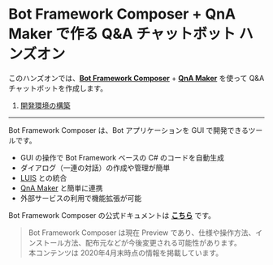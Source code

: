 # Bot Framework Composer + QnA Maker で作る Q&A チャットボット ハンズオン

このハンズオンでは、[**Bot Framework Composer**](https://docs.microsoft.com/ja-jp/composer/) + [**QnA Maker**](https://www.qnamaker.ai/) を使って Q&A チャットボットを作成します。

1. [開発環境の構築](./docs/01_install.md)
<!-- 2. チャットボットの作成 (予定) -->
<!-- 3. デプロイ (予定) -->

---

<!-- ここに Composer のデザイナー画面 -->

Bot Framework Composer は、Bot アプリケーションを GUI で開発できるツールです。

- GUI の操作で Bot Framework ベースの C# のコードを自動生成
- ダイアログ（一連の対話）の作成や管理が簡単
- [LUIS](https://luis.ai/) との統合
- [QnA Maker](https://qnamaker.ai/) と簡単に連携
- 外部サービスの利用で機能拡張が可能

Bot Framework Composer の公式ドキュメントは [**こちら**](https://docs.microsoft.com/ja-jp/composer/) です。

> Bot Framework Composer は現在 Preview であり、仕様や操作方法、インストール方法、配布元などが今後変更される可能性があります。  
> 本コンテンツは 2020年4月末時点の情報を掲載しています。
